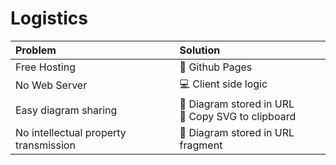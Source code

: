 # Logistics

<div style="font-size: 1.25em;">

| Problem                               | Solution                                             |
|:--------------------------------------|:-----------------------------------------------------|
| Free Hosting                          | 🐙 Github Pages                                       |
| No Web Server                         | 💻 Client side logic                                  |
| Easy diagram sharing                  | 🔖 Diagram stored in URL<br />📝 Copy SVG to clipboard |
| No intellectual property transmission | 🔖 Diagram stored in URL fragment                     |

</div>
